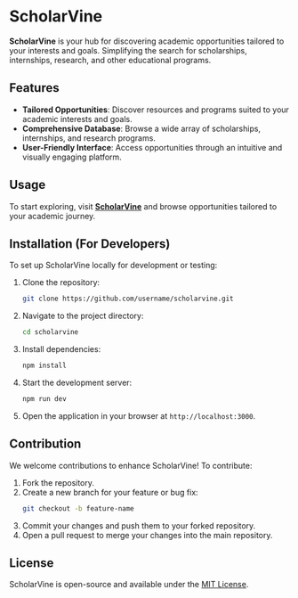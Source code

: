 # ScholarVine  

**ScholarVine** is your hub for discovering academic opportunities tailored to your interests and goals. Simplifying the search for scholarships, internships, research, and other educational programs.

## Features  
- **Tailored Opportunities**: Discover resources and programs suited to your academic interests and goals.  
- **Comprehensive Database**: Browse a wide array of scholarships, internships, and research programs.  
- **User-Friendly Interface**: Access opportunities through an intuitive and visually engaging platform.  

## Usage  
To start exploring, visit **[ScholarVine](https://scholarvine.vercel.app/)** and browse opportunities tailored to your academic journey.  


## Installation (For Developers)  
To set up ScholarVine locally for development or testing:  

1. Clone the repository:  
   ```bash  
   git clone https://github.com/username/scholarvine.git  
   ```  

2. Navigate to the project directory:  
   ```bash  
   cd scholarvine  
   ```  

3. Install dependencies:  
   ```bash  
   npm install  
   ```  

4. Start the development server:  
   ```bash  
   npm run dev  
   ```  

5. Open the application in your browser at `http://localhost:3000`.  

## Contribution  
We welcome contributions to enhance ScholarVine! To contribute:  
1. Fork the repository.  
2. Create a new branch for your feature or bug fix:  
   ```bash  
   git checkout -b feature-name  
   ```  
3. Commit your changes and push them to your forked repository.  
4. Open a pull request to merge your changes into the main repository.  

## License  
ScholarVine is open-source and available under the [MIT License](LICENSE).  
